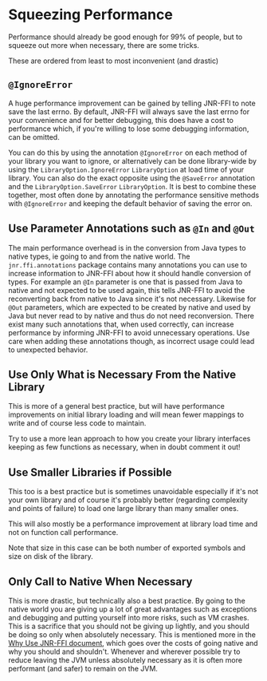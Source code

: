 # Squeezing Performance

Performance should already be good enough for 99% of people, but to squeeze out more when necessary, there are some
tricks.

These are ordered from least to most inconvenient (and drastic)

## `@IgnoreError`

A huge performance improvement can be gained by telling JNR-FFI to note save the last errno. By default, JNR-FFI will
always save the last errno for your convenience and for better debugging, this does have a cost to performance which, if
you're willing to lose some debugging information, can be omitted.

You can do this by using the annotation `@IgnoreError` on each method of your library you want to ignore, or
alternatively can be done library-wide by using the `LibraryOption.IgnoreError` `LibraryOption` at load time of your
library. You can also do the exact opposite using the `@SaveError` annotation and the `LibraryOption.SaveError`
`LibraryOption`. It is best to combine these together, most often done by annotating the performance sensitive methods
with `@IgnoreError` and keeping the default behavior of saving the error on.

## Use Parameter Annotations such as `@In` and `@Out`

The main performance overhead is in the conversion from Java types to native types, ie going to and from the native
world. The `jnr.ffi.annotations` package contains many annotations you can use to increase information to JNR-FFI about
how it should handle conversion of types. For example an `@In` parameter is one that is passed from Java to native and
not expected to be used again, this tells JNR-FFI to avoid the reconverting back from native to Java since it's not
necessary. Likewise for `@Out` parameters, which are expected to be created by native and used by Java but never read to
by native and thus do not need reconversion. There exist many such annotations that, when used correctly, can increase
performance by informing JNR-FFI to avoid unnecessary operations. Use care when adding these annotations though, as
incorrect usage could lead to unexpected behavior.

## Use Only What is Necessary From the Native Library

This is more of a general best practice, but will have performance improvements on initial library loading and will mean
fewer mappings to write and of course less code to maintain.

Try to use a more lean approach to how you create your library interfaces keeping as few functions as necessary, when in
doubt comment it out!

## Use Smaller Libraries if Possible

This too is a best practice but is sometimes unavoidable especially if it's not your own library and of course it's
probably better (regarding complexity and points of failure) to load one large library than many smaller ones.

This will also mostly be a performance improvement at library load time and not on function call performance.

Note that size in this case can be both number of exported symbols and size on disk of the library.

## Only Call to Native When Necessary

This is more drastic, but technically also a best practice. By going to the native world you are giving up a lot of
great advantages such as exceptions and debugging and putting yourself into more risks, such as VM crashes. This is a
sacrifice that you should not be giving up lightly, and you should be doing so only when absolutely necessary. This is
mentioned more in the [Why Use JNR-FFI document](./WhyUseJNR.md), which goes over the costs of going native and why you
should and shouldn't. Whenever and wherever possible try to reduce leaving the JVM unless absolutely necessary as it is
often more performant (and safer) to remain on the JVM.